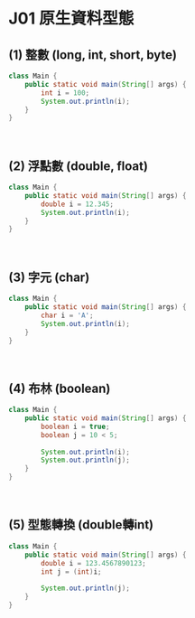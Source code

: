 # J01 原生資料型態


## (1) 整數 (long, int, short, byte)

```java
class Main {
    public static void main(String[] args) {
        int i = 100;
        System.out.println(i);
    }
}
```

<br/>

## (2) 浮點數 (double, float)

```java
class Main {
    public static void main(String[] args) {
        double i = 12.345;
        System.out.println(i);
    }
}
```

<br/>

## (3) 字元 (char)

```java
class Main {
    public static void main(String[] args) {
        char i = 'A';
        System.out.println(i);
    }
}
```

<br/>

## (4) 布林 (boolean)

```java
class Main {
    public static void main(String[] args) {
        boolean i = true;
        boolean j = 10 < 5;
        
        System.out.println(i);
        System.out.println(j);
    }
}
```

<br/>

## (5) 型態轉換 (double轉int)

```java
class Main {
    public static void main(String[] args) {
        double i = 123.4567890123;
        int j = (int)i;
        
        System.out.println(j);
    }
}
```


